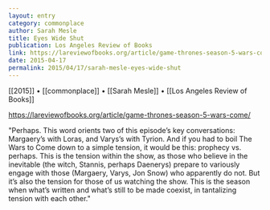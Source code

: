 ```yaml
---
layout: entry
category: commonplace
author: Sarah Mesle
title: Eyes Wide Shut
publication: Los Angeles Review of Books
link: https://lareviewofbooks.org/article/game-thrones-season-5-wars-come/
date: 2015-04-17
permalink: 2015/04/17/sarah-mesle-eyes-wide-shut
---
```


[[2015]] • [[commonplace]] • [[Sarah Mesle]] • [[Los Angeles Review of Books]]

https://lareviewofbooks.org/article/game-thrones-season-5-wars-come/

"Perhaps. This word orients two of this episode’s key conversations: Margaery’s with Loras, and Varys’s with Tyrion. And if you had to boil The Wars to Come down to a simple tension, it would be this: prophecy vs. perhaps. This is the tension within the show, as those who believe in the inevitable (the witch, Stannis, perhaps Daenerys) prepare to variously engage with those (Margaery, Varys, Jon Snow) who apparently do not. But it’s also the tension for those of us watching the show. This is the season when what’s written and what’s still to be made coexist, in tantalizing tension with each other."
 
 
